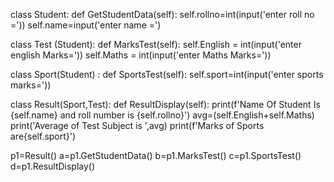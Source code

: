 class Student:
    def GetStudentData(self):
        self.rollno=int(input('enter roll no ='))
        self.name=input('enter name =')

class Test (Student):
    def MarksTest(self):
        self.English = int(input('enter english Marks='))
        self.Maths = int(input('enter Maths Marks='))

class Sport(Student) :
    def SportsTest(self):
        self.sport=int(input('enter sports marks='))

class Result(Sport,Test):
    def ResultDisplay(self):
        print(f'Name Of Student Is {self.name} and roll number is {self.rollno}')
        avg=(self.English+self.Maths)
        print('Average of Test Subject is ',avg)
        print(f'Marks of Sports are{self.sport}')

p1=Result()
a=p1.GetStudentData()
b=p1.MarksTest()
c=p1.SportsTest()
d=p1.ResultDisplay()
        

